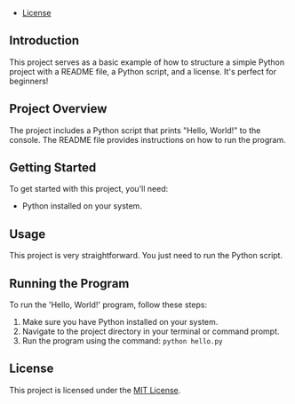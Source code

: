 *   [License](#license)

## Introduction <a name="introduction"></a>

This project serves as a basic example of how to structure a simple Python project with a README file, a Python script, and a license. It's perfect for beginners!

## Project Overview <a name="project-overview"></a>

The project includes a Python script that prints "Hello, World!" to the console. The README file provides instructions on how to run the program.

## Getting Started <a name="getting-started"></a>

To get started with this project, you'll need:

*   Python installed on your system.

## Usage <a name="usage"></a>

This project is very straightforward. You just need to run the Python script.

## Running the Program <a name="running-the-program"></a>

To run the 'Hello, World!' program, follow these steps:

1.  Make sure you have Python installed on your system.
2.  Navigate to the project directory in your terminal or command prompt.
3.  Run the program using the command: `python hello.py`

## License <a name="license"></a>

This project is licensed under the [MIT License](LICENSE).
